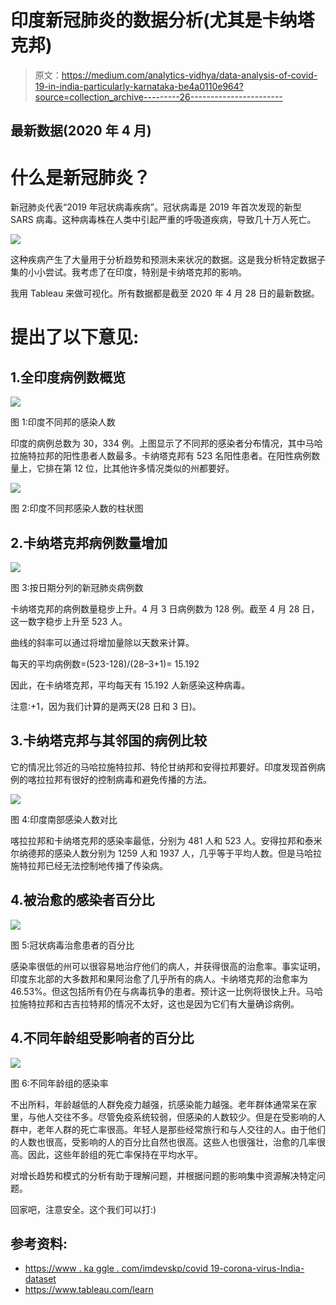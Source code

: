 # 印度新冠肺炎的数据分析(尤其是卡纳塔克邦)

> 原文：<https://medium.com/analytics-vidhya/data-analysis-of-covid-19-in-india-particularly-karnataka-be4a0110e964?source=collection_archive---------26----------------------->

## 最新数据(2020 年 4 月)

# 什么是新冠肺炎？

新冠肺炎代表“2019 年冠状病毒疾病”。冠状病毒是 2019 年首次发现的新型 SARS 病毒。这种病毒株在人类中引起严重的呼吸道疾病，导致几十万人死亡。

![](img/7c3e57f6f901dff9127906cff70d10ac.png)

这种疾病产生了大量用于分析趋势和预测未来状况的数据。这是我分析特定数据子集的小小尝试。我考虑了在印度，特别是卡纳塔克邦的影响。

我用 Tableau 来做可视化。所有数据都是截至 2020 年 4 月 28 日的最新数据。

# 提出了以下意见:

## 1.全印度病例数概览

![](img/1672084986cc885da23e7b2c0cc12b5d.png)

图 1:印度不同邦的感染人数

印度的病例总数为 30，334 例。上图显示了不同邦的感染者分布情况，其中马哈拉施特拉邦的阳性患者人数最多。卡纳塔克邦有 523 名阳性患者。在阳性病例数量上，它排在第 12 位，比其他许多情况类似的州都要好。

![](img/410a0e316df30f46d041a294e495a54e.png)

图 2:印度不同邦感染人数的柱状图

## 2.卡纳塔克邦病例数量增加

![](img/a9c7a55bba8e90477cd1d997768950ff.png)

图 3:按日期分列的新冠肺炎病例数

卡纳塔克邦的病例数量稳步上升。4 月 3 日病例数为 128 例。截至 4 月 28 日，这一数字稳步上升至 523 人。

曲线的斜率可以通过将增加量除以天数来计算。

每天的平均病例数=(523-128)/(28–3+1)= 15.192

因此，在卡纳塔克邦，平均每天有 15.192 人新感染这种病毒。

注意:+1，因为我们计算的是两天(28 日和 3 日)。

## 3.卡纳塔克邦与其邻国的病例比较

它的情况比邻近的马哈拉施特拉邦、特伦甘纳邦和安得拉邦要好。印度发现首例病例的喀拉拉邦有很好的控制病毒和避免传播的方法。

![](img/8d907264567bdb4a226ba1387666e348.png)

图 4:印度南部感染人数对比

喀拉拉邦和卡纳塔克邦的感染率最低，分别为 481 人和 523 人。安得拉邦和泰米尔纳德邦的感染人数分别为 1259 人和 1937 人，几乎等于平均人数。但是马哈拉施特拉邦已经无法控制地传播了传染病。

## 4.被治愈的感染者百分比

![](img/e3ddbaae598a2f013bc26a3c0215950e.png)

图 5:冠状病毒治愈患者的百分比

感染率很低的州可以很容易地治疗他们的病人，并获得很高的治愈率。事实证明，印度东北部的大多数邦和果阿治愈了几乎所有的病人。卡纳塔克邦的治愈率为 46.53%。但这包括所有仍在与病毒抗争的患者。预计这一比例将很快上升。马哈拉施特拉邦和古吉拉特邦的情况不太好，这也是因为它们有大量确诊病例。

## 4.不同年龄组受影响者的百分比

![](img/48bbd0e8779b273654dd983aeca8e3ee.png)

图 6:不同年龄组的感染率

不出所料，年龄越低的人群免疫力越强，抗感染能力越强。老年群体通常呆在家里，与他人交往不多。尽管免疫系统较弱，但感染的人数较少。但是在受影响的人群中，老年人群的死亡率很高。年轻人是那些经常旅行和与人交往的人。由于他们的人数也很高，受影响的人的百分比自然也很高。这些人也很强壮，治愈的几率很高。因此，这些年龄组的死亡率保持在平均水平。

对增长趋势和模式的分析有助于理解问题，并根据问题的影响集中资源解决特定问题。

回家吧，注意安全。这个我们可以打:)

## 参考资料:

*   [https://www . ka ggle . com/imdevskp/covid 19-corona-virus-India-dataset](https://www.kaggle.com/imdevskp/covid19-corona-virus-india-dataset)
*   https://www.tableau.com/learn
